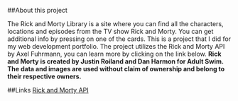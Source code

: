 ##About this project

The Rick and Morty Library is a site where you can find all the characters, locations and episodes from the TV show
Rick and Morty. You can get additional info by pressing on one of the cards.
This is a project that I did for my web development portfolio. The project utilizes the Rick and Morty API by Axel Fuhrmann, you can learn more by clicking on the link below.
**Rick and Morty is created by Justin Roiland and Dan Harmon for Adult Swim. The data and images are used without 
claim of ownership and belong to their respective owners.**

##Links
[Rick and Morty API](https://rickandmortyapi.com/)